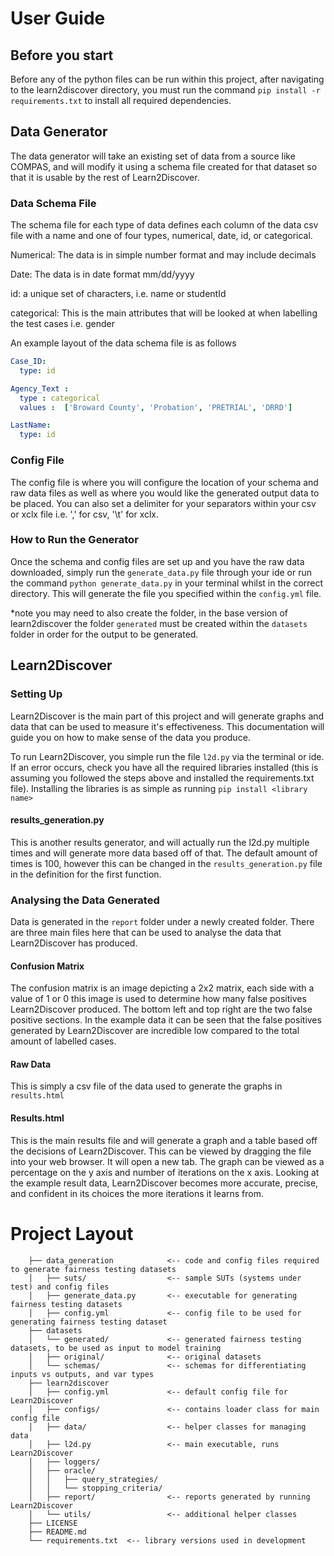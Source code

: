 # User Guide

## Before you start
Before any of the python files can be run within this project, after navigating to
the learn2discover directory, you must run the command
`pip install -r requirements.txt` to install all required dependencies.

## Data Generator

The data generator will take an existing set of data from a source like COMPAS, and will
modify it using a schema file created for that dataset so that it is usable by the rest
of Learn2Discover.

### Data Schema File

The schema file for each type of data defines each column of the data csv file with a name
and one of four types, numerical, date, id, or categorical.

Numerical: The data is in simple number format and may include decimals

Date: The data is in date format mm/dd/yyyy

id: a unique set of characters, i.e. name or studentId

categorical: This is the main attributes that will be looked at when labelling the test cases
i.e. gender

An example layout of the data schema file is as follows

```yml
Case_ID:
  type: id

Agency_Text :
  type : categorical
  values :  ['Broward County', 'Probation', 'PRETRIAL', 'DRRD']

LastName:
  type: id
```

### Config File
The config file is where you will configure the location of your schema and raw data
files as well as where you would like the generated output data to be placed. You can also
set a delimiter for your separators within your csv or xclx file i.e. ',' for csv, '\t'
for xclx.

### How to Run the Generator
Once the schema and config files are set up and you have the raw data downloaded, simply
run the `generate_data.py` file through your ide or run the command `python generate_data.py`
in your terminal whilst in the correct directory. This will generate the file you specified
within the `config.yml` file. 

*note you may need to also create the folder, in the base
version of learn2discover the folder `generated` must be created within the `datasets` folder
in order for the output to be generated.


## Learn2Discover

### Setting Up
Learn2Discover is the main part of this project and will generate graphs and data
that can be used to measure it's effectiveness. This documentation will guide you on
how to make sense of the data you produce.

To run Learn2Discover, you simple run the file `l2d.py` via the terminal or ide. If
an error occurs, check you have all the required libraries installed (this is assuming
you followed the steps above and installed the requirements.txt file). Installing the libraries
is as simple as running `pip install <library name>`

#### results_generation.py
This is another results generator, and will actually run the l2d.py multiple times
and will generate more data based off of that. The default amount of times is 100, however
this can be changed in the `results_generation.py` file in the definition for the first function.

### Analysing the Data Generated
Data is generated in the `report` folder under a newly created folder. There are three main
files here that can be used to analyse the data that Learn2Discover has produced.

#### Confusion Matrix
The confusion matrix is an image depicting a 2x2 matrix, each side with a value of 1 or 0
this image is used to determine how many false positives Learn2Discover produced. The bottom
left and top right are the two false positive sections. In the example data it can be seen that
the false positives generated by Learn2Discover are incredible low compared to the total amount
of labelled cases.

#### Raw Data
This is simply a csv file of the data used to generate the graphs in `results.html`

#### Results.html
This is the main results file and will generate a graph and a table based off the decisions
of Learn2Discover. This can be viewed by dragging the file into your web browser. It will
open a new tab. The graph can be viewed as a percentage on the y axis and number of iterations
on the x axis. Looking at the example result data, Learn2Discover becomes more accurate, precise,
and confident in its choices the more iterations it learns from.

# Project Layout
        ├── data_generation            <-- code and config files required to generate fairness testing datasets
        │   ├── suts/                  <-- sample SUTs (systems under test) and config files
        │   ├── generate_data.py       <-- executable for generating fairness testing datasets
        │   ├── config.yml             <-- config file to be used for generating fairness testing dataset
        ├── datasets
        │   └── generated/             <-- generated fairness testing datasets, to be used as input to model training
        │   ├── original/              <-- original datasets
        │   └── schemas/               <-- schemas for differentiating inputs vs outputs, and var types
        ├── learn2discover
        │   ├── config.yml             <-- default config file for Learn2Discover
        │   ├── configs/               <-- contains loader class for main config file
        │   ├── data/                  <-- helper classes for managing data
        │   ├── l2d.py                 <-- main executable, runs Learn2Discover
        │   ├── loggers/      
        │   ├── oracle/
        │   │   ├── query_strategies/
        │   │   └── stopping_criteria/
        │   ├── report/                <-- reports generated by running Learn2Discover
        │   └── utils/                 <-- additional helper classes
        ├── LICENSE
        ├── README.md
        └── requirements.txt  <-- library versions used in development


